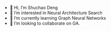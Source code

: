 - 👋 Hi, I’m Shuchao Deng
- 👀 I’m interested in Neural Architecture Search
- 🌱 I’m currently learning Graph Neural Networks
- 💞️ I’m looking to collaborate on GA.


